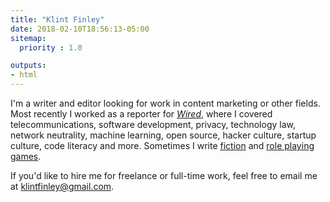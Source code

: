 ```yaml
---
title: "Klint Finley"
date: 2018-02-10T18:56:13-05:00
sitemap:
  priority : 1.0

outputs:
- html
---
```

I'm a writer and editor looking for work in content marketing or other fields. Most recently I worked as a reporter for [_Wired_](http://www.wired.com/author/kfinley/), where I covered telecommunications, software development, privacy, technology law, network neutrality, machine learning, open source, hacker culture, startup culture, code literacy and more. Sometimes I write [fiction](https://klintron.com/fiction/) and [role playing games](https://klintron.com/games/).

If you'd like to hire me for freelance or full-time work, feel free to email me at klintfinley@gmail.com.